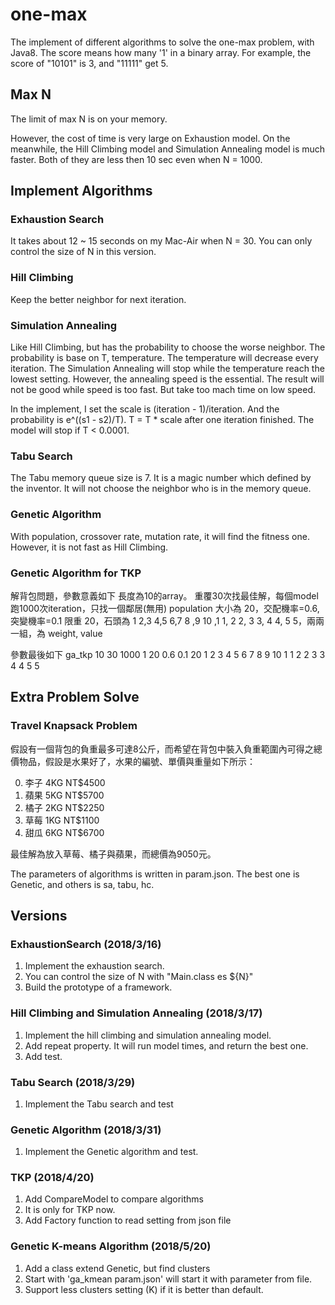 # one-max
The implement of different algorithms to solve the one-max problem, with Java8.
The score means how many '1' in a binary array.
For example, the score of "10101" is 3, and "11111" get 5.

## Max N
The limit of max N is on your memory.

However, the cost of time is very large on Exhaustion model.
On the meanwhile, the Hill Climbing model and Simulation Annealing model is much faster.
Both of they are less then 10 sec even when N = 1000.

## Implement Algorithms

### Exhaustion Search
It takes about 12 ~ 15 seconds on my Mac-Air when N = 30.
You can only control the size of N in this version.

### Hill Climbing
Keep the better neighbor for next iteration.

### Simulation Annealing
Like Hill Climbing, but has the probability to choose the worse neighbor.
The probability is base on T, temperature. The temperature will decrease every iteration. The Simulation Annealing will stop while the temperature reach the lowest setting.
However, the annealing speed is the essential. The result will not be good while speed is too fast. But take too mach time on low speed.

In the implement, I set the scale is (iteration - 1)/iteration. And the probability is e^((s1 - s2)/T).
T = T * scale after one iteration finished. The model will stop if T < 0.0001.

### Tabu Search
The Tabu memory queue size is 7. It is a magic number which defined by the inventor.
It will not choose the neighbor who is in the memory queue.

### Genetic Algorithm
With population, crossover rate, mutation rate, it will find the fitness one.
However, it is not fast as Hill Climbing.

### Genetic Algorithm for TKP
解背包問題，參數意義如下
長度為10的array。
重覆30次找最佳解，每個model跑1000次iteration，只找一個鄰居(無用)
population 大小為 20，交配機率=0.6, 突變機率=0.1
限重 20，石頭為 1 2,3 4,5 6,7 8 ,9 10 ,1 1, 2 2, 3 3, 4 4, 5 5，兩兩一組，為 weight, value

參數最後如下
ga_tkp 10 30 1000 1 20 0.6 0.1 20 1 2 3 4 5 6 7 8 9 10 1 1 2 2 3 3 4 4 5 5

## Extra Problem Solve
### Travel Knapsack Problem
假設有一個背包的負重最多可達8公斤，而希望在背包中裝入負重範圍內可得之總價物品，假設是水果好了，水果的編號、單價與重量如下所示：

0.	李子	4KG	NT$4500
1.	蘋果	5KG	NT$5700
2.	橘子	2KG	NT$2250
3.	草莓	1KG	NT$1100
4.	甜瓜	6KG	NT$6700

最佳解為放入草莓、橘子與蘋果，而總價為9050元。

The parameters of algorithms is written in param.json.
The best one is Genetic, and others is sa, tabu, hc.


## Versions
### ExhaustionSearch (2018/3/16)
1. Implement the exhaustion search.
2. You can control the size of N with "Main.class es ${N}"
3. Build the prototype of a framework.

### Hill Climbing and Simulation Annealing (2018/3/17)
1. Implement the hill climbing and simulation annealing model.
2. Add repeat property. It will run model times, and return the best one.
3. Add test.

### Tabu Search (2018/3/29)
1. Implement the Tabu search and test

### Genetic Algorithm (2018/3/31)
1. Implement the Genetic algorithm and test.

### TKP (2018/4/20)
1. Add CompareModel to compare algorithms
2. It is only for TKP now.
3. Add Factory function to read setting from json file

### Genetic K-means Algorithm (2018/5/20)
1. Add a class extend Genetic, but find clusters
2. Start with 'ga_kmean param.json' will start it with parameter from file.
3. Support less clusters setting (K) if it is better than default.